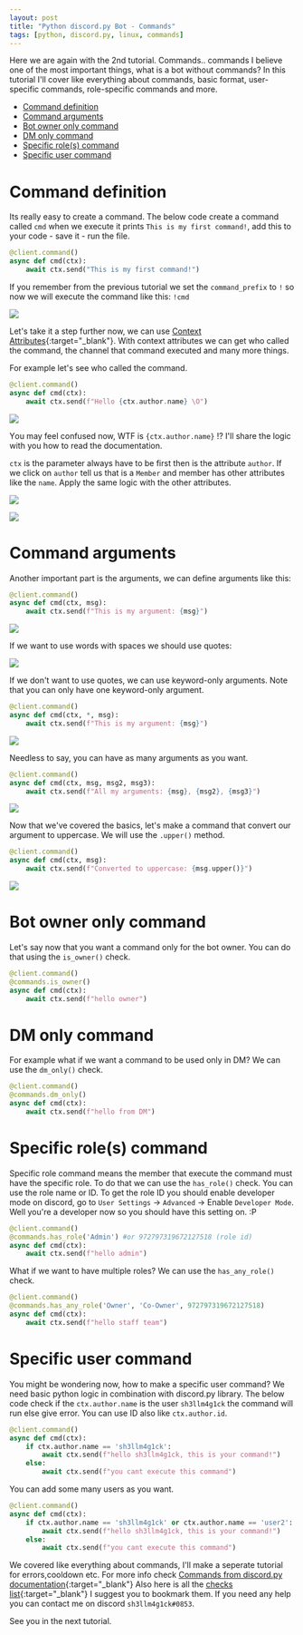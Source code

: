 ```yaml
---
layout: post
title: "Python discord.py Bot - Commands"
tags: [python, discord.py, linux, commands]
---
```


Ηere we are again with the 2nd tutorial. Commands.. commands I believe one of the most important things, what is a bot without commands?
In this tutorial I'll cover like everything about commands, basic format, user-specific commands, role-specific commands and more.

* [Command definition](#command-definition)
* [Command arguments](#command-arguments)
* [Bot owner only command](#bot-owner-only-command)
* [DM only command](#dm-only-command)
* [Specific role(s) command](#specific-roles-command)
* [Specific user command](#specific-user-command)

# Command definition

Its really easy to create a command. The below code create a command called `cmd` when we execute it prints `This is my first command!`, add this to your code - save it - run the file.

```python
@client.command()
async def cmd(ctx):
    await ctx.send("This is my first command!")
```
If you remember from the previous tutorial we set the `command_prefix` to `!` so now we will execute the command like this: `!cmd`

![](https://raw.githubusercontent.com/sh3llm4g1ck/sh3llm4g1ck.github.io/main/_posts/python-discord.py-bot-commands/images/1.png)

Let's take it a step further now, we can use [Context Attributes](https://discordpy.readthedocs.io/en/stable/ext/commands/api.html?highlight=author#discord.ext.commands.Context){:target="_blank"}. With context attributes we can get who called the command, the channel that command executed and many more things. 

For example let's see who called the command.

```python
@client.command()
async def cmd(ctx):
    await ctx.send(f"Hello {ctx.author.name} \O")
```

![](https://raw.githubusercontent.com/sh3llm4g1ck/sh3llm4g1ck.github.io/main/_posts/python-discord.py-bot-commands/images/2.png)

Υou may feel confused now, WTF is `{ctx.author.name}` !? I'll share the logic with you how to read the documentation.

`ctx` is the parameter always have to be first then is the attribute `author`. If we click on `author` tell us that is a `Member` and member has other attributes like the `name`. Apply the same logic with the other attributes.

![](https://raw.githubusercontent.com/sh3llm4g1ck/sh3llm4g1ck.github.io/main/_posts/python-discord.py-bot-commands/images/3.png)

![](https://raw.githubusercontent.com/sh3llm4g1ck/sh3llm4g1ck.github.io/main/_posts/python-discord.py-bot-commands/images/4.png)

# Command arguments

Another important part is the arguments, we can define arguments like this:

```python
@client.command()
async def cmd(ctx, msg):
    await ctx.send(f"This is my argument: {msg}")
```

![](https://raw.githubusercontent.com/sh3llm4g1ck/sh3llm4g1ck.github.io/main/_posts/python-discord.py-bot-commands/images/5.png)

If we want to use words with spaces we should use quotes:

![](https://raw.githubusercontent.com/sh3llm4g1ck/sh3llm4g1ck.github.io/main/_posts/python-discord.py-bot-commands/images/6.png)

If we don't want to use quotes, we can use keyword-only arguments. Note that you can only have one keyword-only argument.

```python
@client.command()
async def cmd(ctx, *, msg):
    await ctx.send(f"This is my argument: {msg}")
```

![](https://raw.githubusercontent.com/sh3llm4g1ck/sh3llm4g1ck.github.io/main/_posts/python-discord.py-bot-commands/images/7.png)

Needless to say, you can have as many arguments as you want.

```python
@client.command()
async def cmd(ctx, msg, msg2, msg3):
    await ctx.send(f"All my arguments: {msg}, {msg2}, {msg3}")
```

![](https://raw.githubusercontent.com/sh3llm4g1ck/sh3llm4g1ck.github.io/main/_posts/python-discord.py-bot-commands/images/8.png)

Now that we've covered the basics, let's make a command that convert our argument to uppercase. We will use the `.upper()` method.

```python
@client.command()
async def cmd(ctx, msg):
    await ctx.send(f"Converted to uppercase: {msg.upper()}")
```

![](https://raw.githubusercontent.com/sh3llm4g1ck/sh3llm4g1ck.github.io/main/_posts/python-discord.py-bot-commands/images/9.png)

# Bot owner only command

Let's say now that you want a command only for the bot owner. You can do that using the `is_owner()` check.

```python
@client.command()
@commands.is_owner()
async def cmd(ctx):
    await ctx.send(f"hello owner")
```

# DM only command

For example what if we want a command to be used only in DM? We can use the `dm_only()` check.

```python
@client.command()
@commands.dm_only()
async def cmd(ctx):
    await ctx.send(f"hello from DM")
```
# Specific role(s) command

Specific role command means the member that execute the command must have the specific role. To do that we can use the `has_role()` check.
You can use the role name or ID. To get the role ID you should enable developer mode on discord, go to `User Settings` -> `Advanced` -> Enable `Developer Mode`. Well you're a developer now so you should have this setting on. :P

```python
@client.command()
@commands.has_role('Admin') #or 972797319672127518 (role id)
async def cmd(ctx):
    await ctx.send(f"hello admin")
```

What if we want to have multiple roles? We can use the `has_any_role()` check.

```python
@client.command()
@commands.has_any_role('Owner', 'Co-Owner', 972797319672127518)
async def cmd(ctx):
    await ctx.send(f"hello staff team")
```

# Specific user command

You might be wondering now, how to make a specific user command? We need basic python logic in combination with discord.py library. The below code check if the `ctx.author.name` is the user `sh3llm4g1ck` the command will run else give error. You can use ID also like `ctx.author.id`.

```python
@client.command()
async def cmd(ctx):
    if ctx.author.name == 'sh3llm4g1ck':
        await ctx.send(f"hello sh3llm4g1ck, this is your command!")
    else:
        await ctx.send(f"you cant execute this command")
```

You can add some many users as you want.

```python
@client.command()
async def cmd(ctx):
    if ctx.author.name == 'sh3llm4g1ck' or ctx.author.name == 'user2':
        await ctx.send(f"hello sh3llm4g1ck, this is your command!")
    else:
        await ctx.send(f"you cant execute this command")
```

We covered like everything about commands, I'll make a seperate tutorial for errors,cooldown etc. For more info check [Commands from discord.py documentation](https://discordpy.readthedocs.io/en/latest/ext/commands/commands.html?highlight=commands){:target="_blank"} Also here is all the [checks list](https://discordpy.readthedocs.io/en/latest/ext/commands/commands.html?highlight=commands#checks){:target="_blank"} I suggest you to bookmark them. If you need any help you can contact me on discord `sh3llm4g1ck#0853`.

See you in the next tutorial.
